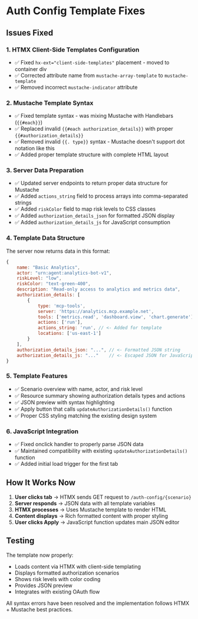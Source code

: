 # Auth Config Template Fixes

## Issues Fixed

### 1. **HTMX Client-Side Templates Configuration**
- ✅ Fixed `hx-ext="client-side-templates"` placement - moved to container div
- ✅ Corrected attribute name from `mustache-array-template` to `mustache-template`
- ✅ Removed incorrect `mustache-indicator` attribute

### 2. **Mustache Template Syntax**
- ✅ Fixed template syntax - was mixing Mustache with Handlebars (`{{#each}}`)
- ✅ Replaced invalid `{{#each authorization_details}}` with proper `{{#authorization_details}}`
- ✅ Removed invalid `{{. type}}` syntax - Mustache doesn't support dot notation like this
- ✅ Added proper template structure with complete HTML layout

### 3. **Server Data Preparation**
- ✅ Updated server endpoints to return proper data structure for Mustache
- ✅ Added `actions_string` field to process arrays into comma-separated strings
- ✅ Added `riskColor` field to map risk levels to CSS classes
- ✅ Added `authorization_details_json` for formatted JSON display
- ✅ Added `authorization_details_js` for JavaScript consumption

### 4. **Template Data Structure**
The server now returns data in this format:
```javascript
{
    name: "Basic Analytics",
    actor: "urn:agent:analytics-bot-v1", 
    riskLevel: "low",
    riskColor: "text-green-400",
    description: "Read-only access to analytics and metrics data",
    authorization_details: [
        {
            type: 'mcp-tools',
            server: 'https://analytics.mcp.example.net',
            tools: ['metrics.read', 'dashboard.view', 'chart.generate'],
            actions: ['run'],
            actions_string: 'run', // <- Added for template
            locations: ['us-east-1']
        }
    ],
    authorization_details_json: "...", // <- Formatted JSON string
    authorization_details_js: "..."    // <- Escaped JSON for JavaScript
}
```

### 5. **Template Features**
- ✅ Scenario overview with name, actor, and risk level
- ✅ Resource summary showing authorization details types and actions  
- ✅ JSON preview with syntax highlighting
- ✅ Apply button that calls `updateAuthorizationDetails()` function
- ✅ Proper CSS styling matching the existing design system

### 6. **JavaScript Integration**
- ✅ Fixed onclick handler to properly parse JSON data
- ✅ Maintained compatibility with existing `updateAuthorizationDetails()` function
- ✅ Added initial load trigger for the first tab

## How It Works Now

1. **User clicks tab** → HTMX sends GET request to `/auth-config/{scenario}`
2. **Server responds** → JSON data with all template variables
3. **HTMX processes** → Uses Mustache template to render HTML
4. **Content displays** → Rich formatted content with proper styling
5. **User clicks Apply** → JavaScript function updates main JSON editor

## Testing

The template now properly:
- Loads content via HTMX with client-side templating
- Displays formatted authorization scenarios
- Shows risk levels with color coding
- Provides JSON preview
- Integrates with existing OAuth flow

All syntax errors have been resolved and the implementation follows HTMX + Mustache best practices.
